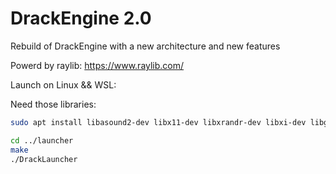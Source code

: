# DrackEngine 2.0

Rebuild of DrackEngine with a new architecture and new features

Powerd by raylib:
https://www.raylib.com/

Launch on Linux && WSL:

Need those libraries:
```bash
sudo apt install libasound2-dev libx11-dev libxrandr-dev libxi-dev libgl1-mesa-dev libglu1-mesa-dev libxcursor-dev libxinerama-dev libwayland-dev libxkbcommon-dev libxcb-xkb-dev x11-xkb-utils libx11-xcb-dev libxkbcommon-x11-dev
```

```bash
cd ../launcher
make
./DrackLauncher
```
